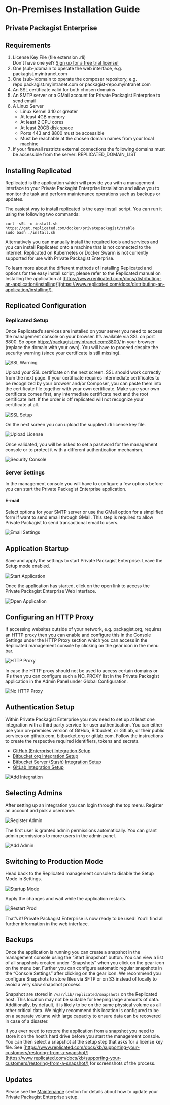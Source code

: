 # On-Premises Installation Guide
## Private Packagist Enterprise

## Requirements

1. License Key File (file extension .rli)<br>Don't have one yet? [Sign up for a free trial license!](https://packagist.com/enterprise)
2. One (sub-)domain to operate the web interface, e.g. packagist.myintranet.com
3. One (sub-)domain to operate the composer repository, e.g. repo.packagist.myintranet.com or packagist-repo.myintranet.com
4. An SSL certificate valid for both chosen domains
5. An SMTP server or a GMail account for Private Packagist Enterprise to send email
6. A Linux Server
    * Linux Kernel 3.10 or greater
    * At least 4GB memory
    * At least 2 CPU cores
    * At least 20GB disk space
    * Ports 443 and 8800 must be accessible
    * Must be reachable at the chosen domain names from your local machine
7. If your firewall restricts external connections the following domains must be accessible from the server:
REPLICATED_DOMAIN_LIST

## Installing Replicated
Replicated is the application which will provide you with a management interface to your Private Packagist Enterprise installation and allow you to monitor the task and perform maintenance operations such as backups or updates.

The easiest way to install replicated is the easy install script. You can run it using the following two commands:
```
curl -sSL -o install.sh https://get.replicated.com/docker/privatepackagist/stable
sudo bash ./install.sh
```

Alternatively you can manually install the required tools and services and you can install Replicated onto a machine that is not connected to the internet. Replicated on Kubernetes or Docker Swarm is not currently supported for use with Private Packagist Enterprise.

To learn more about the different methods of Installing Replicated and options for the easy install script, please refer to the Replicated manual on Installing the application at [https://www.replicated.com/docs/distributing-an-application/installing/](https://www.replicated.com/docs/distributing-an-application/installing/).

## Replicated Configuration
### Replicated Setup
Once Replicated’s services are installed on your server you need to access the management console on your browser. It’s available via SSL on port 8800. So open https://packagist.myintranet.com:8800/ in your browser (replace the domain with your own). You will have to proceed despite the security warning (since your certificate is still missing).

![SSL Warning](/Resources/public/img/docs/enterprise/01-ssl-warning.png)

Upload your SSL certificate on the next screen. SSL should work correctly from the next page. If your certificate requires intermediate certificates to be recognized by your browser and/or Composer, you can paste them into the certificate file together with your own certificate. Make sure your own certificate comes first, any intermediate certificate next and the root certificate last. If the order is off replicated will not recognize your certificate at all.

![SSL Setup](/Resources/public/img/docs/enterprise/02-ssl-setup.png)

On the next screen you can upload the supplied .rli license key file.

![Upload License](/Resources/public/img/docs/enterprise/03-upload-license.png)

Once validated, you will be asked to set a password for the management console or to protect it with a different authentication mechanism.

![Security Console](/Resources/public/img/docs/enterprise/04-secure-console.png)

### Server Settings
In the management console you will have to configure a few options before you can start the Private Packagist Enterprise application.

#### E-mail
Select options for your SMTP server or use the GMail option for a simplified form if want to send email through GMail. This step is required to allow Private Packagist to send transactional email to users.

![Email Settings](/Resources/public/img/docs/enterprise/05-email-settings.png)

## Application Startup
Save and apply the settings to start Private Packagist Enterprise. Leave the Setup mode enabled.

![Start Application](/Resources/public/img/docs/enterprise/06-save-start.png)

Once the application has started, click on the open link to access the Private Packagist Enterprise Web Interface.

![Open Application](/Resources/public/img/docs/enterprise/07-started-open.png)

## Configuring an HTTP Proxy
If accessing websites outside of your network, e.g. packagist.org, requires an HTTP proxy then you can
enable and configure this in the Console Settings under the HTTP Proxy section which you can access in
the Replicated management console by clicking on the gear icon in the menu bar.

![HTTP Proxy](/Resources/public/img/docs/enterprise/07-01-http-proxy.png)

In case the HTTP proxy should not be used to access certain domains or IPs then you can configure such
a NO_PROXY list in the Private Packagist application in the Admin Panel under Global Configuration.

![No HTTP Proxy](/Resources/public/img/docs/enterprise/07-02-http-proxy-no-proxy.png)

## Authentication Setup
Within Private Packagist Enterprise you now need to set up at least one integration with a third party service for user authentication. You can either use your on-premises version of GitHub, Bitbucket, or GitLab, or their public services on github.com, bitbucket.org or gitlab.com. Follow the instructions to create the respective required identifiers, tokens and secrets.

* [GitHub (Enterprise) Integration Setup](/enterprise/github-integration-setup.md)
* [Bitbucket.org Integration Setup](/enterprise/bitbucket-integration-setup.md)
* [Bitbucket Server (Stash) Integration Setup](/enterprise/bitbucket-server-integration-setup.md)
* [GitLab Integration Setup](/enterprise/gitlab-integration-setup.md)

![Add Integration](/Resources/public/img/docs/enterprise/08-integration.png)

## Selecting Admins
After setting up an integration you can login through the top menu. Register an account and pick a username.

![Register Admin](/Resources/public/img/docs/enterprise/09-register-admin.png)

The first user is granted admin permissions automatically. You can grant admin permissions to more users in the admin panel.

![Add Admin](/Resources/public/img/docs/enterprise/10-add-admin.png)

## Switching to Production Mode
Head back to the Replicated management console to disable the Setup Mode in Settings.

![Startup Mode](/Resources/public/img/docs/enterprise/11-startup-mode.png)

Apply the changes and wait while the application restarts.

![Restart Prod](/Resources/public/img/docs/enterprise/12-restart-prod.png)

That’s it! Private Packagist Enterprise is now ready to be used! You’ll find all further information in the web interface.

## Backups
Once the application is running you can create a snapshot in the management console using the “Start Snapshot” button. You can view a list of all snapshots created under “Snapshots” when you click on the gear icon on the menu bar. Further you can configure automatic regular snapshots in the “Console Settings” after clicking on the gear icon. We recommend you configure Snapshots to store files via SFTP or on S3 instead of locally to avoid a very slow snapshot process.

Snapshot are stored in ``/var/lib/replicated/snapshots`` on the Replicated host. This location may not be suitable for keeping large amounts of data. Additionally, by default, it is likely to be on the same physical volume as all other critical data. We highly recommend this location is configured to be on a separate volume with large capacity to ensure data can be recovered in case of a disaster.

If you ever need to restore the application from a snapshot you need to store it on the host’s hard drive before you start the management console. You can then select a snapshot at the setup step that asks for a license key file. See [https://www.replicated.com/docs/kb/supporting-your-customers/restoring-from-a-snapshot/](https://www.replicated.com/docs/kb/supporting-your-customers/restoring-from-a-snapshot/) for screenshots of the process.

## Updates
Please see the [Maintenance](/enterprise/maintenance.md) section for details about how to update your Private Packagist Enterprise setup.
